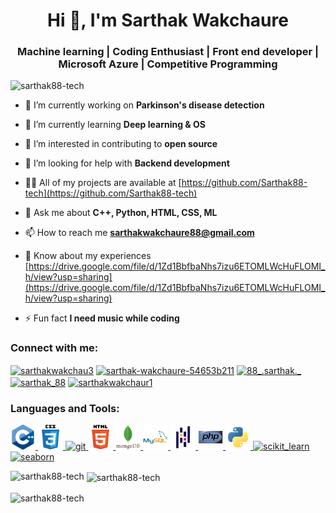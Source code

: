 <h1 align="center">Hi 👋, I'm Sarthak Wakchaure</h1>
<h3 align="center">Machine learning | Coding Enthusiast | Front end developer | Microsoft Azure | Competitive Programming</h3>

<p align="left"> <img src="https://komarev.com/ghpvc/?username=sarthak88-tech&label=Profile%20views&color=0e75b6&style=flat" alt="sarthak88-tech" /> </p>

- 🔭 I’m currently working on **Parkinson's disease detection**

- 🌱 I’m currently learning **Deep learning & OS**

- 👯 I’m interested in contributing to **open source**

- 🤝 I’m looking for help with **Backend development**

- 👨‍💻 All of my projects are available at [https://github.com/Sarthak88-tech](https://github.com/Sarthak88-tech)

- 💬 Ask me about **C++, Python, HTML, CSS, ML**

- 📫 How to reach me **sarthakwakchaure88@gmail.com**

- 📄 Know about my experiences [https://drive.google.com/file/d/1Zd1BbfbaNhs7izu6ETOMLWcHuFLOMI_h/view?usp=sharing](https://drive.google.com/file/d/1Zd1BbfbaNhs7izu6ETOMLWcHuFLOMI_h/view?usp=sharing)

- ⚡ Fun fact **I need music while coding**

<h3 align="left">Connect with me:</h3>
<p align="left">
<a href="https://twitter.com/sarthakwakchau3" target="blank"><img align="center" src="https://raw.githubusercontent.com/rahuldkjain/github-profile-readme-generator/master/src/images/icons/Social/twitter.svg" alt="sarthakwakchau3" height="30" width="40" /></a>
<a href="https://linkedin.com/in/sarthak-wakchaure-54653b211" target="blank"><img align="center" src="https://raw.githubusercontent.com/rahuldkjain/github-profile-readme-generator/master/src/images/icons/Social/linked-in-alt.svg" alt="sarthak-wakchaure-54653b211" height="30" width="40" /></a>
<a href="https://instagram.com/88_.sarthak._" target="blank"><img align="center" src="https://raw.githubusercontent.com/rahuldkjain/github-profile-readme-generator/master/src/images/icons/Social/instagram.svg" alt="88_.sarthak._" height="30" width="40" /></a>
<a href="https://www.codechef.com/users/sarthak_88" target="blank"><img align="center" src="https://cdn.jsdelivr.net/npm/simple-icons@3.1.0/icons/codechef.svg" alt="sarthak_88" height="30" width="40" /></a>
<a href="https://www.hackerrank.com/sarthakwakchaur1" target="blank"><img align="center" src="https://raw.githubusercontent.com/rahuldkjain/github-profile-readme-generator/master/src/images/icons/Social/hackerrank.svg" alt="sarthakwakchaur1" height="30" width="40" /></a>
</p>

<h3 align="left">Languages and Tools:</h3>
<p align="left"> <a href="https://www.w3schools.com/cpp/" target="_blank" rel="noreferrer"> <img src="https://raw.githubusercontent.com/devicons/devicon/master/icons/cplusplus/cplusplus-original.svg" alt="cplusplus" width="40" height="40"/> </a> <a href="https://www.w3schools.com/css/" target="_blank" rel="noreferrer"> <img src="https://raw.githubusercontent.com/devicons/devicon/master/icons/css3/css3-original-wordmark.svg" alt="css3" width="40" height="40"/> </a> <a href="https://git-scm.com/" target="_blank" rel="noreferrer"> <img src="https://www.vectorlogo.zone/logos/git-scm/git-scm-icon.svg" alt="git" width="40" height="40"/> </a> <a href="https://www.w3.org/html/" target="_blank" rel="noreferrer"> <img src="https://raw.githubusercontent.com/devicons/devicon/master/icons/html5/html5-original-wordmark.svg" alt="html5" width="40" height="40"/> </a> <a href="https://www.mongodb.com/" target="_blank" rel="noreferrer"> <img src="https://raw.githubusercontent.com/devicons/devicon/master/icons/mongodb/mongodb-original-wordmark.svg" alt="mongodb" width="40" height="40"/> </a> <a href="https://www.mysql.com/" target="_blank" rel="noreferrer"> <img src="https://raw.githubusercontent.com/devicons/devicon/master/icons/mysql/mysql-original-wordmark.svg" alt="mysql" width="40" height="40"/> </a> <a href="https://pandas.pydata.org/" target="_blank" rel="noreferrer"> <img src="https://raw.githubusercontent.com/devicons/devicon/2ae2a900d2f041da66e950e4d48052658d850630/icons/pandas/pandas-original.svg" alt="pandas" width="40" height="40"/> </a> <a href="https://www.php.net" target="_blank" rel="noreferrer"> <img src="https://raw.githubusercontent.com/devicons/devicon/master/icons/php/php-original.svg" alt="php" width="40" height="40"/> </a> <a href="https://www.python.org" target="_blank" rel="noreferrer"> <img src="https://raw.githubusercontent.com/devicons/devicon/master/icons/python/python-original.svg" alt="python" width="40" height="40"/> </a> <a href="https://scikit-learn.org/" target="_blank" rel="noreferrer"> <img src="https://upload.wikimedia.org/wikipedia/commons/0/05/Scikit_learn_logo_small.svg" alt="scikit_learn" width="40" height="40"/> </a> <a href="https://seaborn.pydata.org/" target="_blank" rel="noreferrer"> <img src="https://seaborn.pydata.org/_images/logo-mark-lightbg.svg" alt="seaborn" width="40" height="40"/> </a> </p>

<p><img align="left" src="https://github-readme-stats.vercel.app/api/top-langs?username=sarthak88-tech&show_icons=true&locale=en&layout=compact" alt="sarthak88-tech" /></p>

<p>&nbsp;<img align="center" src="https://github-readme-stats.vercel.app/api?username=sarthak88-tech&show_icons=true&locale=en" alt="sarthak88-tech" /></p>

<p><img align="center" src="https://github-readme-streak-stats.herokuapp.com/?user=sarthak88-tech&" alt="sarthak88-tech" /></p>
